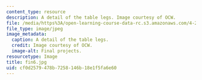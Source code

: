 ```yaml
---
content_type: resource
description: A detail of the table legs. Image courtesy of OCW.
file: /media/https%3A/open-learning-course-data-rc.s3.amazonaws.com/4-296-furniture-making-spring-2005/cf0d2579478b7258146b18e1f5fa6e60_fin6.jpg
file_type: image/jpeg
image_metadata:
  caption: A detail of the table legs.
  credit: Image courtesy of OCW.
  image-alt: Final projects.
resourcetype: Image
title: fin6.jpg
uid: cf0d2579-478b-7258-146b-18e1f5fa6e60
---
```

